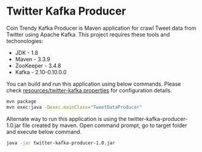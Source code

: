 # Twitter Kafka Producer
Coin Trendy Kafka Producer is Maven application for crawl Tweet data from Twitter using Apache Kafka. This project requires these tools and techonologies:

- JDK - 1.8
- Maven - 3.3.9
- ZooKeeper - 3.4.8
- Kafka - 2.10-0.10.0.0

You can build and run this application using below commands. Please check [resources/twitter-kafka.properties](src/main/java/../resources/twitter-kafka.properties) for configuration details.

```sh
mvn package
mvn exec:java -Dexec.mainClass="TweetDataProducer"
```

Alternate way to run this application is using the twitter-kafka-producer-1.0.jar file created by maven. Open command prompt, go to target folder and execute below command.

```sh
java -jar twitter-kafka-producer-1.0.jar
```
